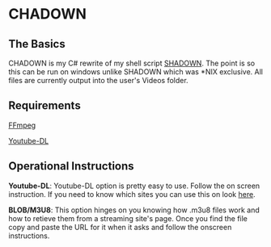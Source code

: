 # **CHADOWN**
## The Basics
CHADOWN is my C# rewrite of my shell script [SHADOWN](https://github.com/Jabarabo/SHADOWN). The point is so this can be run on windows unlike SHADOWN which was *NIX exclusive. All files are currently output into the user's Videos folder. 

## Requirements
[FFmpeg](https://ffmpeg.org/)

[Youtube-DL](https://ytdl-org.github.io/youtube-dl/download.html)

## Operational Instructions
**Youtube-DL**: Youtube-DL option is pretty easy to use. Follow the on screen instruction. If you need to know which sites you can use this on look [here](https://ytdl-org.github.io/youtube-dl/supportedsites.html).

**BLOB/M3U8**: This option hinges on you knowing how .m3u8 files work and how to retieve them from a streaming site's page. Once you find the file copy and paste the URL for it when it asks and follow the onscreen instructions.
